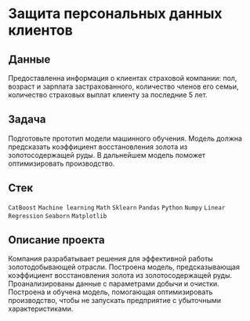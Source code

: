 # Защита персональных данных клиентов


## Данные
Предоставленна информация о клиентах страховой компании: пол, возраст и зарплата застрахованного, количество членов его семьи, количество страховых выплат клиенту за последние 5 лет.

## Задача
Подготовьте прототип модели машинного обучения. Модель должна предсказать коэффициент восстановления золота из золотосодержащей руды. В дальнейшем модель поможет оптимизировать производство.

## Стек
`CatBoost` `Machine learning` `Math` `Sklearn` `Pandas` `Python` `Numpy` `Linear Regression` `Seaborn` `Matplotlib`

## Описание проекта
Компания разрабатывает решения для эффективной работы золотодобывающей отрасли. Построена модель, предсказывающая коэффициент восстановления золота из золотосодержащей руды. Проанализированы данные с параметрами добычи и очистки. Построена и обучена модель, помогающая оптимизировать производство, чтобы не запускать предприятие с убыточными характеристиками.
